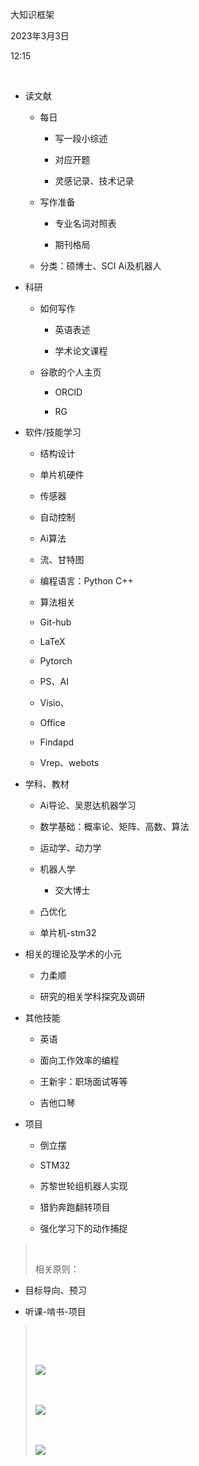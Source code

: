 大知识框架

2023年3月3日

12:15

 

-   读文献

    -   每日

        -   写一段小综述

        -   对应开题

        -   灵感记录、技术记录

    -   写作准备

        -   专业名词对照表

        -   期刊格局

    -   分类：硕博士、SCI Ai及机器人

<!-- -->

-   科研

    -   如何写作

        -   英语表述

        -   学术论文课程

    -   谷歌的个人主页

        -   ORCID

        -   RG

-   软件/技能学习

    -   结构设计

    -   单片机硬件

    -   传感器

    -   自动控制

    -   Ai算法

    -   流、甘特图

    -   编程语言：Python C++

    -   算法相关

    -   Git-hub

    -   LaTeX

    -   Pytorch

    -   PS、AI

    -   Visio、

    -   Office

    -   Findapd

    -   Vrep、webots

<!-- -->

-   学科、教材

    -   Ai导论、吴恩达机器学习

    -   数学基础：概率论、矩阵、高数、算法

    -   运动学、动力学

    -   机器人学

        -   交大博士

    -   凸优化

    -   单片机-stm32

-   相关的理论及学术的小元

    -   力柔顺

    -   研究的相关学科探究及调研

-   其他技能

    -   英语

    -   面向工作效率的编程

    -   王新宇：职场面试等等

    -   吉他口琴

-   项目

    -   倒立摆

    -   STM32

    -   苏黎世轮组机器人实现

    -   猎豹奔跑翻转项目

    -   强化学习下的动作捕捉

>  
>
> 相关原则：

-   目标导向、预习

-   听课-啃书-项目

>  
>
>  
>
> ![](..\..\..\..\assets\000_大知识框架_000.png)
>
>  
>
> ![](..\..\..\..\assets\000_大知识框架_001.png)
>
>  
>
> ![](..\..\..\..\assets\000_大知识框架_002.png)
